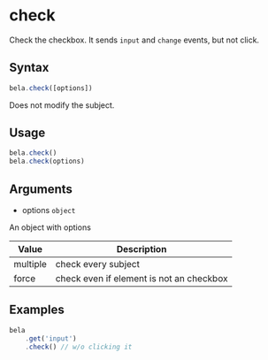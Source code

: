 # check

Check the checkbox. It sends `input` and `change` events, but not click.

## Syntax

```js
bela.check([options])
```
Does not modify the subject.

## Usage

```js
bela.check()
bela.check(options)
```

## Arguments

- options `object`

An object with options

| Value | Description |
| ----- | ----------- |
| multiple | check every subject |
| force | check even if element is not an checkbox |

## Examples

```js
bela
    .get('input')
    .check() // w/o clicking it
```